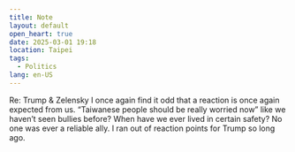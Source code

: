 ```yaml
---
title: Note
layout: default
open_heart: true
date: 2025-03-01 19:18
location: Taipei
tags: 
  - Politics
lang: en-US
---
```


Re: Trump & Zelensky I once again find it odd that a reaction is once again expected from us. “Taiwanese people should be really worried now” like we haven’t seen bullies before? When have we ever lived in certain safety? No one was ever a reliable ally. I ran out of reaction points for Trump so long ago. 

